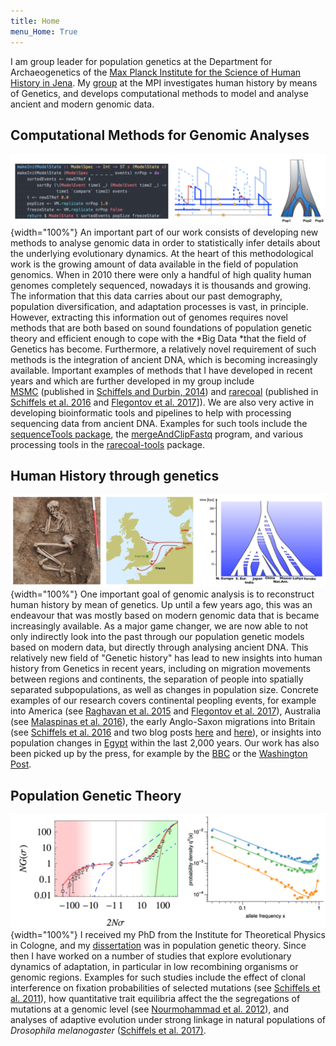 ```yaml
---
title: Home
menu_Home: True
---
```


I am group leader for population genetics at the Department for
Archaeogenetics of the [Max Planck Institute for the Science of Human
History in Jena](http://www.shh.mpg.de/en).
My [group](http://stephanschiffels.de/?page_id=8) at the MPI
investigates human history by means of Genetics, and develops
computational methods to model and analyse ancient and modern genomic
data.

## Computational Methods for Genomic Analyses

![](images/population-inference-methods-images.png){width="100%"} An important part of our work consists of developing new
methods to analyse genomic data in order to statistically infer details
about the underlying evolutionary dynamics. At the heart of this
methodological work is the growing amount of data available in the field
of population genomics. When in 2010 there were only a handful of high
quality human genomes completely sequenced, nowadays it is thousands and
growing. The information that this data carries about our past
demography, population diversification, and adaptation processes is
vast, in principle. However, extracting this information out of genomes
requires novel methods that are both based on sound foundations of
population genetic theory and efficient enough to cope with the *Big
Data *that the field of Genetics has become. Furthermore, a relatively
novel requirement of such methods is the integration of ancient DNA,
which is becoming increasingly available. Important examples of methods
that I have developed in recent years and which are further developed in
my group include [MSMC](http://www.github.com/stschiff/msmc) (published
in [Schiffels and Durbin,
2014](https://www.nature.com/articles/ng.3015)) and
[rarecoal](http://www.github.com/stschiff/rarecoal) (published in
[Schiffels et al. 2016](https://www.nature.com/articles/ncomms10408) and
[Flegontov et al.
2017](https://www.biorxiv.org/content/early/2017/10/13/203018)\]). We
are also very active in developing bioinformatic tools and pipelines to
help with processing sequencing data from ancient DNA. Examples for such
tools include the [sequenceTools
package](https://github.com/stschiff/sequenceTools), the
[mergeAndClipFastq](https://github.com/stschiff/mergeAndClipFastq/tree/master)
program, and various processing tools in the
[rarecoal-tools](https://github.com/stschiff/rarecoal-tools) package.

## Human History through genetics

![](images/historical-genetics-images.png){width="100%"} One
important goal of genomic analysis is to reconstruct human history by
mean of genetics. Up until a few years ago, this was an endeavour that
was mostly based on modern genomic data that is became increasingly
available. As a major game changer, we are now able to not only
indirectly look into the past through our population genetic models
based on modern data, but directly through analysing ancient DNA. This
relatively new field of \"Genetic history\" has lead to new insights
into human history from Genetics in recent years, including on migration
movements between regions and continents, the separation of people into
spatially separated subpopulations, as well as changes in population
size. Concrete examples of our research covers continental peopling
events, for example into America (see [Raghavan et al.
2015](http://science.sciencemag.org/content/349/6250/aab3884) and
[Flegontov et al.
2017](https://www.biorxiv.org/content/early/2017/10/13/203018)),
Australia (see [Malaspinas et al.
2016](https://www.nature.com/articles/nature18299)), the early
Anglo-Saxon migrations into Britain (see [Schiffels et al.
2016](https://www.nature.com/articles/ncomms10408) and two blog posts
[here](http://stephanschiffels.de/?p=82) and
[here](http://stephanschiffels.de/?p=215)), or insights into population
changes in [Egypt](https://www.nature.com/articles/ncomms15694) within
the last 2,000 years. Our work has also been picked up by the press, for
example by the
[BBC](http://www.bbc.com/news/science-environment-35344663) or the
[Washington
Post](https://www.washingtonpost.com/news/speaking-of-science/wp/2017/05/30/dna-from-ancient-egyptian-mummies-reveals-their-ancestry/?utm_term=.b647d2170fa6).

## Population Genetic Theory

![](images/theoretical-population-genetics-images.png){width="100%"} I received my PhD from the Institute for Theoretical
Physics in Cologne, and my
[dissertation](http://kups.ub.uni-koeln.de/4795/) was in population
genetic theory. Since then I have worked on a number of studies that
explore evolutionary dynamics of adaptation, in particular in low
recombining organisms or genomic regions. Examples for such studies
include the effect of clonal interference on fixation probabilities of
selected mutations (see [Schiffels et al.
2011](http://www.genetics.org/content/189/4/1361)), how quantitative
trait equilibria affect the the segregations of mutations at a genomic
level (see [Nourmohammad et al.
2012](http://iopscience.iop.org/article/10.1088/1742-5468/2013/01/P01012/meta)),
and analyses of adaptive evolution under strong linkage in natural
populations of *Drosophila melanogaster* ([Schiffels et al.
2017)](https://www.biorxiv.org/content/early/2017/11/29/226670).

